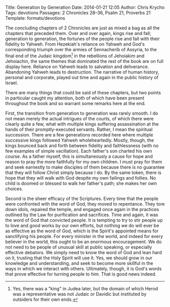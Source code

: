 Title: Generation by Generation
Date: 2014-01-21 12:05
Author: Chris Krycho
Tags: devotions
Passages: 2 Chronicles 28–36, Psalm 21, Proverbs 21
Template: formats/devotions

The concluding chapters of 2 Chronicles are just as mixed a bag as all the chapters that preceded them. Over and over again, kings rise and fall; generation to generation, the fortunes of the people rise and fall with their fidelity to Yahweh. From Hezekiah's reliance on Yahweh and God's corresponding triumph over the armies of Sennacherib of Assyria, to the final end of the Judaic kingdom[^judaic] in the rebellions of Jehoiakim and Jehoiachin, the same themes that dominated the rest of the book are on full display here. Reliance on Yahweh leads to salvation and deliverance. Abandoning Yahweh leads to destruction. The narrative of human history, personal and corporate, played out time and again in the public history of Israel.

There are many things that could be said of these chapters, but two points in particular caught my attention, both of which have been present throughout the book and so warrant some remarks here at the end.

First, the transition from generation to generation was rarely smooth. I do not mean merely the actual intrigues of the courts, of which there were clearly quite a few, what with multiple kings suffering assassination at the hands of their promptly-executed servants. Rather, I mean the spiritual succession. There are a few generations recorded here where multiple successive kings followed Yahweh wholeheartedly. Mostly, though, the kings bounced back and forth between fidelity and faithlessness (with no few examples of simple vacillation). Each father's son charted his own course. As a father myself, this is simultaneously a cause for hope and reason to pray the more faithfully for my own children. I must pray for them and seek earnestly to make disciples of them because there is no guarantee that they will follow Christ simply because I do. By the same token, there is hope that they will walk with God despite my own failings and follies. No child is doomed or blessed to walk her father's path; she makes her own choices.

Second is the sheer efficacy of the Scriptures. Every time that the people were confronted with the word of God, they moved to repentance. They tore down idols, repaired the temple, and engaged once again in the practices outlined by the Law for purification and sacrifices. Time and again, it was the word of God that convicted people. It is tempting to try to stir people up to love and good works by our own efforts, but nothing we do will ever be as effective as the word of God, which is the Spirit's appointed means for sanctifying his people. For every minister in the world, and indeed for every believer in the world, this ought to be an enormous encouragement. We do not need to be people of unusual skill at public speaking, or especially effective debators. We simply need to know the word of God and lean hard on it, trusting that the Holy Spirit will use it. Yes, we should grow in our knowledge and understanding, and seek to become more skillful in the ways in which we interact with others. Ultimately, though, it is God's words that prove effective for turning people to him. That is good news indeed.

[^judaic]: Yes, there was a "king" in Judea later, but the domain of which Herod was a representative was not Judaic or Davidic but instituted by outsiders for their own ends.